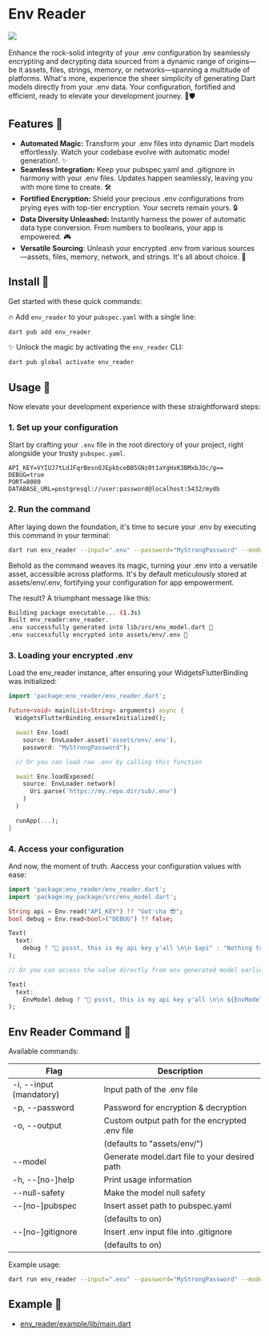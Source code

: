 # Env Reader

<a href='https://pub.dev/packages/env_reader'><img src='https://img.shields.io/pub/v/env_reader.svg?logo=flutter&color=blue&style=flat-square'/></a>\
\
Enhance the rock-solid integrity of your .env configuration by seamlessly encrypting and decrypting data sourced from a dynamic range of origins—be it assets, files, strings, memory, or networks—spanning a multitude of platforms. What's more, experience the sheer simplicity of generating Dart models directly from your .env data. Your configuration, fortified and efficient, ready to elevate your development journey. 🌟🛡️

## Features 🚀
- **Automated Magic:** Transform your .env files into dynamic Dart models effortlessly. Watch your codebase evolve with automatic model generation!. ✨
- **Seamless Integration:** Keep your pubspec.yaml and .gitignore in harmony with your .env files. Updates happen seamlessly, leaving you with more time to create. 🛠️ 
- **Fortified Encryption:** Shield your precious .env configurations from prying eyes with top-tier encryption. Your secrets remain yours. 🔒  
- **Data Diversity Unleashed:** Instantly harness the power of automatic data type conversion. From numbers to booleans, your app is empowered. 🎮
- **Versatile Sourcing**: Unleash your encrypted .env from various sources—assets, files, memory, network, and strings. It's all about choice. 🔄

## Install 🚀
Get started with these quick commands:

🔥 Add `env_reader` to your `pubspec.yaml` with a single line: 
```bash
dart pub add env_reader
```
  
✨ Unlock the magic by activating the `env_reader` CLI:
```bash
dart pub global activate env_reader
```

## Usage 🚀
Now elevate your development experience with these straightforward steps:

### 1. Set up your configuration
Start by crafting your `.env` file in the root directory of your project, right alongside your trusty `pubspec.yaml`.
```env
API_KEY=VYIUJ7tLdJFqrBesnOJEpkbceBB5GNz0t1aYgHxK3BMxbJOc/g==
DEBUG=true
PORT=8080
DATABASE_URL=postgresql://user:password@localhost:5432/mydb
```

### 2. Run the command
After laying down the foundation, it's time to secure your .env by executing this command in your terminal:
```bash
dart run env_reader --input=".env" --password="MyStrongPassword" --model="lib/src/env_model.dart" --null-safety
```
Behold as the command weaves its magic, turning your .env into a versatile asset, accessible across platforms. It's by default meticulously stored at assets/env/.env, fortifying your configuration for app empowerment.

The result? A triumphant message like this:
```bash
Building package executable... (1.3s)
Built env_reader:env_reader.
.env successfully generated into lib/src/env_model.dart 🎉
.env successfully encrypted into assets/env/.env 🚀
```

### 3. Loading your encrypted .env
Load the env_reader instance, after ensuring your WidgetsFlutterBinding was initialized:
```dart
import 'package:env_reader/env_reader.dart';

Future<void> main(List<String> arguments) async {
  WidgetsFlutterBinding.ensureInitialized();

  await Env.load(
    source: EnvLoader.asset('assets/env/.env'),
    password: "MyStrongPassword");

  // Or you can load raw .env by calling this function

  await Env.loadExposed(
    source: EnvLoader.network(
      Uri.parse('https://my.repo.dir/sub/.env')
    )
  )

  runApp(...);
}
```
### 4. Access your configuration
And now, the moment of truth. Aaccess your configuration values with ease:
```dart
import 'package:env_reader/env_reader.dart';
import 'package:my_package/src/env_model.dart';

String api = Env.read("API_KEY") ?? "Got'cha 😎";
bool debug = Env.read<bool>("DEBUG") ?? false;

Text(
  text:
    debug ? "🤫 pssst, this is my api key y'all \n\n $api" : "Nothing to see here 🤪",
);

// Or you can access the value directly from env generated model earlier

Text(
  text:
    EnvModel.debug ? "🤫 pssst, this is my api key y'all \n\n ${EnvModel.apiKey}" : "Nothing to see here 🤪",
);
```

## Env Reader Command 🚀
Available commands:

| Flag                     | Description                                                  |
|--------------------------|--------------------------------------------------------------|
| -i, --input (mandatory)  | Input path of the .env file                                  |
| -p, --password           | Password for encryption & decryption                         |
| -o, --output             | Custom output path for the encrypted .env file               |
|                          | (defaults to "assets/env/")                                  |
| --model                  | Generate model.dart file to your desired path                |
| -h, --[no-]help          | Print usage information                                      |
| --null-safety            | Make the model null safety                                   |
| --[no-]pubspec           | Insert asset path to pubspec.yaml                            |
|                          | (defaults to on)                                             |
| --[no-]gitignore         | Insert .env input file into .gitignore                       |
|                          | (defaults to on)                                             |

Example usage:
```bash
dart run env_reader --input=".env" --password="MyStrongPassword" --model="lib/src/env_model.dart" --null-safety --no-pubspec --no-gitignore --output="assets/env/custom.env"
```


## Example 🚀

- <a href="https://github.com/Nialixus/env_reader/blob/main/example/lib/main.dart">env_reader/example/lib/main.dart</a>

